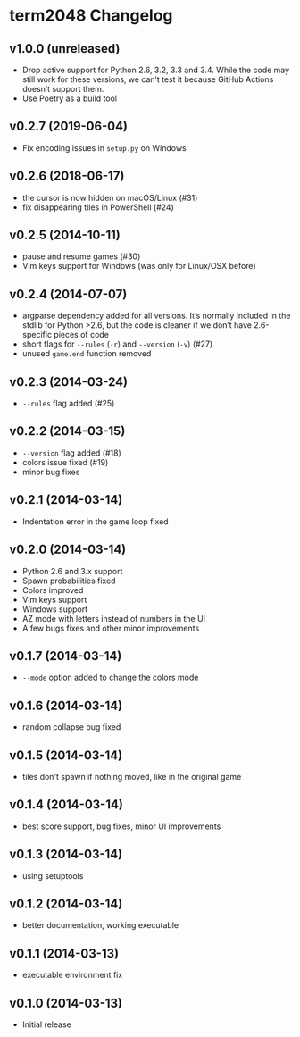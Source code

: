 # term2048 Changelog

## v1.0.0 (unreleased)

* Drop active support for Python 2.6, 3.2, 3.3 and 3.4. While the code may still work for these versions, we can’t test
  it because GitHub Actions doesn’t support them.
* Use Poetry as a build tool

## v0.2.7 (2019-06-04)

* Fix encoding issues in `setup.py` on Windows

## v0.2.6 (2018-06-17)

* the cursor is now hidden on macOS/Linux (#31)
* fix disappearing tiles in PowerShell (#24)

## v0.2.5 (2014-10-11)

* pause and resume games (#30)
* Vim keys support for Windows (was only for Linux/OSX before)

## v0.2.4 (2014-07-07)

* argparse dependency added for all versions. It’s normally included in the
  stdlib for Python >2.6, but the code is cleaner if we don’t have
  2.6-specific pieces of code
* short flags for `--rules` (`-r`) and `--version` (`-v`) (#27)
* unused `game.end` function removed

## v0.2.3 (2014-03-24)

* `--rules` flag added (#25)

## v0.2.2 (2014-03-15)

* `--version` flag added (#18)
* colors issue fixed (#19)
* minor bug fixes

## v0.2.1 (2014-03-14)

* Indentation error in the game loop fixed

## v0.2.0 (2014-03-14)

* Python 2.6 and 3.x support
* Spawn probabilities fixed
* Colors improved
* Vim keys support
* Windows support
* AZ mode with letters instead of numbers in the UI
* A few bugs fixes and other minor improvements

## v0.1.7 (2014-03-14)

* `--mode` option added to change the colors mode

## v0.1.6 (2014-03-14)

* random collapse bug fixed

## v0.1.5 (2014-03-14)

* tiles don't spawn if nothing moved, like in the original game

## v0.1.4 (2014-03-14)

* best score support, bug fixes, minor UI improvements

## v0.1.3 (2014-03-14)

* using setuptools

## v0.1.2 (2014-03-14)

* better documentation, working executable

## v0.1.1 (2014-03-13)

* executable environment fix

## v0.1.0 (2014-03-13)

* Initial release

